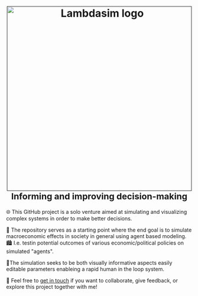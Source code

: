 <h1 align="center">
    <a href="">
        <picture>
          <source media="(prefers-color-scheme: dark)">
          <img alt="Lambdasim logo" src="project/logo/lambdasimWallpaper-min.png" width="500">
        </picture>
    </a>
    <br>
    <small>Informing and improving decision-making</small>
</h1>

🌐 This GitHub project is a solo venture aimed at simulating and visualizing complex systems in order to make better decisions.

<!-- 🌱 It starts simply with an agent moving randomly and eating randomly generated food, laying the foundation for emergent complexity. -->

👥 The repository serves as a starting point where the end goal is to simulate macroeconomic effects in society in general using agent based modeling.
🏙️ I.e. testin potential outcomes of various economic/political policies on simulated "agents".

🎨The simulation seeks to be both visually informative aspects easily editable parameters enableing a rapid human in the loop system.

<!--🔥Targeting a wide audience, from friends to industry professionals,
and aims to ignite a passion for complex adaptive systems.
-->

<p>🤝 Feel free to <a href="mailto:larshalvorhansen1@gmail.com">get in touch</a> if you want to collaborate, give feedback, or explore this project together with me!</p>

<!--
Here is a tree structure of this project as of 16.10.2024:
```plaintext
LambdaSim-7
├── plan
│   ├── plan2.md
│   ├── planForIdag.md
│   ├── predictionPilelineDiagramV1.pdf
│   └── plan.md
├── learning
│   └── learningR
│       ├── CourseFiles
│       │   ├── Plot.R
│       │   ├── .Rhistory
│       │   ├── Assignment_Datasets
│       │   │   ├── import.txt
│       │   │   ├── import.xlsx
│       │   │   └── import.csv
│       │   ├── ImportingData_Datasets
│       │   │   ├── mbb.xlsx
│       │   │   ├── mbb.csv
│       │   │   └── mbb.txt
│       │   ├── Histograms.R
│       │   ├── SelectingCases.R
│       │   ├── RStudio.R
│       │   ├── InstallingR.R
│       │   ├── ImportingData.R
│       │   ├── Packages.R
│       │   ├── DataFormats.R
│       │   ├── Describe.R
│       │   ├── Regression.R
│       │   ├── Scatterplots.R
│       │   ├── EnteringData.R
│       │   ├── _Exercise_Template.R
│       │   ├── HierarchicalClustering.R
│       │   ├── .RData
│       │   ├── OverlayingPlots.R
│       │   ├── .Rapp.history
│       │   ├── BarCharts.R
│       │   ├── Factors.R
│       │   ├── Tidyverse.R
│       │   ├── Summary.R
│       │   └── PrincipalComponents.R
│       ├── test.r
│       └── read.md
├── other
│   ├── tenketenk.md
│   ├── snake.py
│   ├── verktøy.md
│   ├── primeStuff
│   │   ├── primtall.jl
│   │   ├── test.py
│   │   ├── prim.jl
│   │   ├── rules.jl
│   │   ├── primSoA.jl
│   │   ├── prime.jl
│   │   └── tempCodeRunnerFile.jl
│   ├── m.py
│   ├── viz.py
│   └── sinusPlot.py
├── README.md
├── project
│   ├── grassSim
│   │   ├── enterprateData.py
│   │   ├── writeRandomData.py
│   │   ├── agents2.py
│   │   ├── agents.py
│   │   ├── p4e.py
│   │   └── data
│   │       ├── data3.csv
│   │       ├── data2.csv
│   │       ├── data0.csv
│   │       ├── data1.csv
│   │       └── data4.csv
│   ├── approachUsingModules
│   │   ├── modsynth.cpp
│   │   ├── gui.jl
│   │   ├── test.cpp
│   │   ├── hei.cpp
│   │   ├── rules.jl
│   │   └── gui.py
│   ├── approachUsingCellularAutomata
│   │   ├── redMovingCircle.py
│   │   ├── reynoldsFlockingModel.py
│   │   ├── gameOfLife.py
│   │   ├── circleEatingFood.py
│   │   └── gameOfLifeWithAgeColors.py
│   ├── relationalDatabase
│   │   ├── README.md
│   │   ├── calc.py
│   │   └── commoditiesData
│   │       ├── globalPriceOfOliveOilSeriesData.csv
│   │       └── allCommodities.csv
│   ├── logo
│   │   ├── SimProsjektLogo.png
│   │   ├── smallLambda.png
│   │   ├── logoGraphic
│   │   │   ├── lambdaMedium.png
│   │   │   ├── reynoldInteractive.py
│   │   │   └── lambdasimPransparentLogo.png
│   │   ├── lambdasimWallpaper-min.png
│   │   ├── logoGeneratorSim.py
│   │   └── PixelnatorLogoSim.zip
│   └── blobEatingSim
│       └── simple.py
├── learningNetlogo
│   ├── first.nlogo
│   ├── Untitled-2.sty
│   └── # NetLogo 6.4.md
├── .git
│   ├── ORIG_HEAD
│   ├── config
│   ├── objects
│   │   ├── d9
│   │   │   └── 118fea7623cf5a353785f15a174c23d1545683
│   │   ├── fd
│   │   │   └── 9e298720e846f07d8c20f4f46f2dce7b01bc1c
│   │   ├── pack
│   │   │   ├── pack-11a581602089474ccd17a841101cda043e2e452a.idx
│   │   │   ├── pack-11a581602089474ccd17a841101cda043e2e452a.rev
│   │   │   └── pack-11a581602089474ccd17a841101cda043e2e452a.pack
│   │   ├── 7d
│   │   │   ├── 189c7d62f9de403cbf390f39ebca1b320a4a11
│   │   │   └── 52a1046e440b7cb0cc3ab2644f8e0271c83e84
│   │   ├── info
│   │   ├── 65
│   │   │   └── e732a1757e271e8580a7c6b6264965f20cf3c9
│   │   ├── c3
│   │   │   └── 6b0093cfe2a378a403017191534ea7292b8dc5
│   │   ├── c2
│   │   │   └── e065e9719b20cfd719ea01cf05137a86aa7f99
│   │   └── 1b
│   │       └── 482d065cd0476d6de9a42625800352c7653a80
│   ├── HEAD
│   ├── info
│   │   └── exclude
│   ├── logs
│   │   ├── HEAD
│   │   └── refs
│   │       ├── heads
│   │       │   └── main
│   │       └── remotes
│   │           └── origin
│   │               ├── HEAD
│   │               └── main
│   ├── description
│   ├── hooks
│   │   ├── commit-msg.sample
│   │   ├── pre-rebase.sample
│   │   ├── sendemail-validate.sample
│   │   ├── pre-commit.sample
│   │   ├── applypatch-msg.sample
│   │   ├── fsmonitor-watchman.sample
│   │   ├── pre-receive.sample
│   │   ├── prepare-commit-msg.sample
│   │   ├── post-update.sample
│   │   ├── pre-merge-commit.sample
│   │   ├── pre-applypatch.sample
│   │   ├── pre-push.sample
│   │   ├── update.sample
│   │   └── push-to-checkout.sample
│   ├── refs
│   │   ├── heads
│   │   │   └── main
│   │   ├── tags
│   │   └── remotes
│   │       └── origin
│   │           ├── HEAD
│   │           └── main
│   ├── index
│   ├── packed-refs
│   ├── COMMIT_EDITMSG
│   └── FETCH_HEAD
└── .vscode
    ├── settings.json
    ├── launch.json
    └── tasks.json
-->

